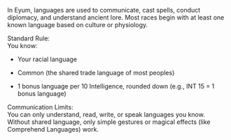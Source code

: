 In Eyum, languages are used to communicate, cast spells, conduct diplomacy, and understand ancient lore. Most races begin with at least one known language based on culture or physiology.

Standard Rule:  
You know:

- Your racial language
    
- Common (the shared trade language of most peoples)
    
- 1 bonus language per 10 Intelligence, rounded down (e.g., INT 15 = 1 bonus language)
    

Communication Limits:  
You can only understand, read, write, or speak languages you know. Without shared language, only simple gestures or magical effects (like Comprehend Languages) work.